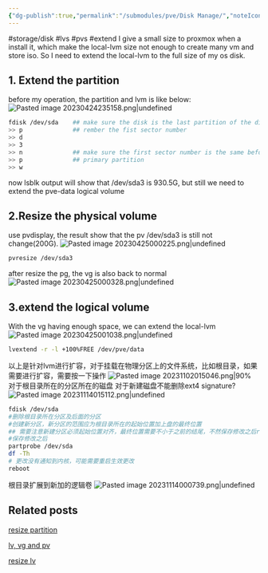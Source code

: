 ```yaml
---
{"dg-publish":true,"permalink":"/submodules/pve/Disk Manage/","noteIcon":"3"}
---
```


#storage/disk #lvs #pvs #extend
I give a small size to proxmox when a install it, which make the local-lvm size not enough to create many vm and store iso. So I need to extend the local-lvm to the full size of my os disk.
## 1. Extend the partition
before my operation, the partition and lvm is like below:
![Pasted image 20230424235158.png|undefined](/img/user/submodules/pve/pics/Pasted%20image%2020230424235158.png)

```sh
fdisk /dev/sda    ## make sure the disk is the last partition of the disk
>> p              ## rember the fist sector number
>> d
>> 3
>> n              ## make sure the first sector number is the same before
>> p              ## primary partition
>> w
```
now lsblk output will show that /dev/sda3 is 930.5G, but still we need to extend the pve-data logical volume
## 2.Resize the physical volume
use pvdisplay, the result show that the pv /dev/sda3 is still not change(200G).
![Pasted image 20230425000225.png|undefined](/img/user/submodules/pve/pics/Pasted%20image%2020230425000225.png)
```sh
pvresize /dev/sda3
```
after resize the pg, the vg is also back to normal
![Pasted image 20230425000328.png|undefined](/img/user/submodules/pve/pics/Pasted%20image%2020230425000328.png)

## 3.extend the logical volume
With the vg having enough space, we can extend the local-lvm
![Pasted image 20230425001038.png|undefined](/img/user/submodules/pve/pics/Pasted%20image%2020230425001038.png)

```sh
lvextend -r -l +100%FREE /dev/pve/data
```

以上是针对lvm进行扩容，对于挂载在物理分区上的文件系统，比如根目录，如果需要进行扩容，需要按一下操作
![Pasted image 20231102015046.png|90%](/img/user/pics/Pasted%20image%2020231102015046.png)
对于根目录所在的分区所在的磁盘
对于新建磁盘不能删除ext4 signature?
![Pasted image 20231114015112.png|undefined](/img/user/Pasted%20image%2020231114015112.png)
```bash
fdisk /dev/sda
#删除根目录所在分区及后面的分区
#创建新分区，新分区的范围应为根目录所在的起始位置加上盘的最终位置
## 需要注意新建分区必须起始位置对齐，最终位置需要不小于之前的结尾，不然保存修改之后reboot会导致系统不可逆的崩溃
#保存修改之后
partprobe /dev/sda
df -Th
# 更改没有通知到内核，可能需要重启生效更改
reboot

```

根目录扩展到新加的逻辑卷
![Pasted image 20231114000739.png|undefined](/img/user/Pasted%20image%2020231114000739.png)
## Related posts
[resize partition](https://www.ibm.com/docs/en/cloud-pak-system-w3550/2.3.3?topic=images-extending-partition-file-system-sizes)

[lv, vg and pv](https://networklessons.com/uncategorized/extend-lvm-partition)

[resize lv](https://unix.stackexchange.com/questions/138090/cant-resize-a-partition-using-resize2fs)
